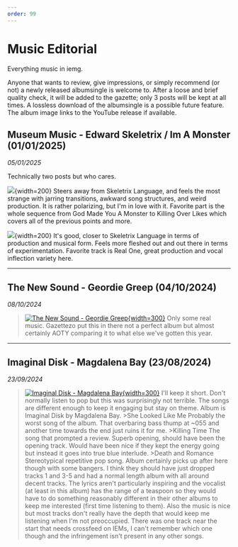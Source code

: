 ```yaml
---
order: 99
---
```


# Music Editorial

Everything music in iemg. 

Anyone that wants to review, give impressions, or simply recommend (or not) a newly released albumsingle is welcome to. After a loose and brief quality check, it will be added to the gazette; only 3 posts will be kept at all times. A lossless download of the albumsingle is a possible future feature. The album image links to the YouTube release if available.

## Museum Music - Edward Skeletrix / Im A Monster (01/01/2025)

*05/01/2025*

Technically two posts but who cares.

![](https://cdn-images.dzcdn.net/images/cover/ac7aa23cb1372213511e504801160b07/1400x0-00000-100-0-0.jpg){width=200}
Steers away from Skeletrix Language, and feels the most strange with jarring transitions, awkward song structures, and weird production. It is rather polarizing, but I'm in love with it.
Favorite part is the whole sequence from God Made You A Monster to Killing Over Likes which covers all of the previous points and more.  

![](https://cdn-images.dzcdn.net/images/cover/434a02e30af7bd9036c1ed59b2c06464/1400x0-00000-100-0-0.jpg){width=200}
It's good, closer to Skeletrix Language in terms of production and musical form. Feels more fleshed out and out there in terms of experimentation. Favorite track is Real One, great production and vocal inflection variety here.



***
## The New Sound - Geordie Greep (04/10/2024)

*08/10/2024*
>[![The New Sound - Geordie Greep](https://m.media-amazon.com/images/I/81HVv+d8aqL.jpg){width=300}](https://youtube.com/playlist?list=OLAK5uy_ka7pk3b5LOC1BtPz6dBvRsOG806ohrAsQ&si=Kyw5WNOocnMefl9-)
>Only some real music. Gazettezo put this in there not a perfect album but almost certainly AOTY comparing it to what else we've gotten this year.

***
## Imaginal Disk - Magdalena Bay  (23/08/2024)

*23/09/2024*
>[![Imaginal Disk - Magdalena Bay](https://m.media-amazon.com/images/I/A16ANsQnMxL.jpg){width=300}](https://www.youtube.com/watch?v=OPe7tn_Hju4)
>I'll keep it short. Don't normally listen to pop but this was surprisingly not terrible. The songs are different enough to keep it engaging but stay on theme. 
>Album is Imaginal Disk by Magdalena Bay.
>\>She Looked Like Me
>Probably the worst song of the album. That overbaring bass thump at ~055 and another time towards the end just ruins it for me.
>\>Killing Time
>The song that prompted a review. Superb opening, should have been the opening track. Would have been nice if they kept the energy going but instead it goes into true blue interlude.
>\>Death and Romance
>Stereotypical repetitive pop song. Album certainly picks up after here though with some bangers.
>I think they should have just dropped tracks 1 and 3-5 and had a normal length album with all around decent tracks. The lyrics aren't particularly inspiring and the vocalist (at least in this album) has the range of a teaspoon so they would have to do something reasonably different in their other albums to keep me interested (first time listening to them). Also the music is nice but most tracks don't really have the depth that would keep me listening when I'm not preoccupied. There was one track near the start that needs crossfeed on IEMs, I can't remember which one though and the infringement isn't present in any other songs.
